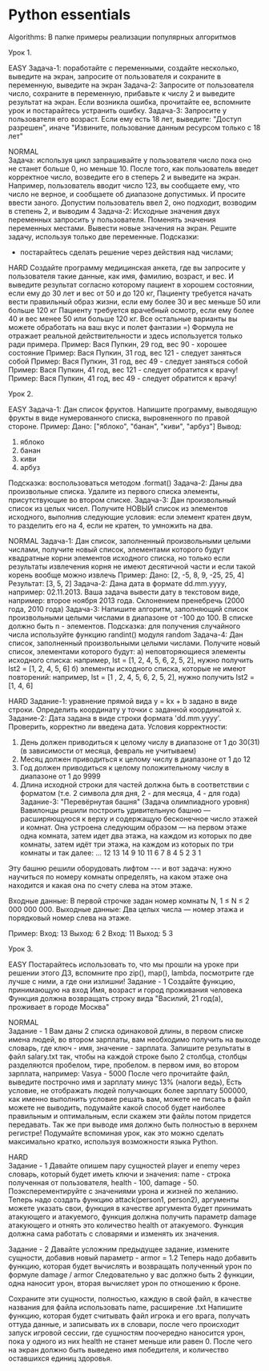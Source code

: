 # Python essentials

Algorithms:
В папке примеры реализации популярных алгоритмов

Урок 1.

EASY
Задача-1: поработайте с переменными, создайте несколько,
выведите на экран, запросите от пользователя и сохраните в переменную, выведите на экран
Задача-2: Запросите от пользователя число, сохраните в переменную,
прибавьте к числу 2 и выведите результат на экран.
Если возникла ошибка, прочитайте ее, вспомните урок и постарайтесь устранить ошибку.
Задача-3: Запросите у пользователя его возраст.
Если ему есть 18 лет, выведите: "Доступ разрешен",
иначе "Извините, пользование данным ресурсом только с 18 лет"

NORMAL  
Задача: используя цикл запрашивайте у пользователя число пока оно не станет больше 0, но меньше 10.
После того, как пользователь введет корректное число, возведите его в степерь 2 и выведите на экран.
Например, пользователь вводит число 123, вы сообщаете ему, что число не верное,
и сообщаете об диапазоне допустимых. И просите ввести заного.
Допустим пользователь ввел 2, оно подходит, возводим в степень 2, и выводим 4
Задача-2: Исходные значения двух переменных запросить у пользователя.
Поменять значения переменных местами. Вывести новые значения на экран.
Решите задачу, используя только две переменные.
Подсказки:
* постарайтесь сделать решение через действия над числами;

HARD
Создайте программу медицинская анкета, где вы запросите у пользователя такие данные, как имя, фамилию, возраст, и вес.
И выведите результат согласно которому пациент в хорошем состоянии, если ему до 30 лет и вес от 50 и до 120 кг,
Пациенту требуется начать вести правильный образ жизни, если ему более 30 и вес меньше 50 или больше 120 кг
Пациенту требуется врачебный осмотр, если ему более 40 и вес менее 50 или больше 120 кг.
Все остальные варианты вы можете обработать на ваш вкус и полет фантазии =)
Формула не отражает реальной действительности и здесь используется только ради примера.
Пример: Вася Пупкин, 29 год, вес 90 - хорошее состояние
Пример: Вася Пупкин, 31 год, вес 121 - следует заняться собой
Пример: Вася Пупкин, 31 год, вес 49 - следует заняться собой
Пример: Вася Пупкин, 41 год, вес 121 - следует обратится к врачу!
Пример: Вася Пупкин, 41 год, вес 49 - следует обратится к врачу!

Урок 2.

EASY
Задача-1:
Дан список фруктов.
Напишите программу, выводящую фрукты в виде нумерованного списка,
выровненного по правой стороне.
Пример:
Дано: ["яблоко", "банан", "киви", "арбуз"]
Вывод:
1. яблоко
2.  банан
3.   киви
4.  арбуз

Подсказка: воспользоваться методом .format()
Задача-2:
Даны два произвольные списка.
Удалите из первого списка элементы, присутствующие во втором списке.
Задача-3:
Дан произвольный список из целых чисел.
Получите НОВЫЙ список из элементов исходного, выполнив следующие условия:
если элемент кратен двум, то разделить его на 4, если не кратен, то умножить на два.

NORMAL
Задача-1:
Дан список, заполненный произвольными целыми числами, получите новый список,
элементами которого будут квадратные корни элементов исходного списка,
но только если результаты извлечения корня не имеют десятичной части и
если такой корень вообще можно извлечь
Пример: Дано: [2, -5, 8, 9, -25, 25, 4]   Результат: [3, 5, 2]
Задача-2: Дана дата в формате dd.mm.yyyy, например: 02.11.2013.
Ваша задача вывести дату в текстовом виде, например: второе ноября 2013 года.
Склонением пренебречь (2000 года, 2010 года)
Задача-3: Напишите алгоритм, заполняющий список произвольными целыми числами
в диапазоне от -100 до 100. В списке должно быть n - элементов.
Подсказка:
для получения случайного числа используйте функцию randint() модуля random
Задача-4: Дан список, заполненный произвольными целыми числами.
Получите новый список, элементами которого будут:
а) неповторяющиеся элементы исходного списка:
например, lst = [1, 2, 4, 5, 6, 2, 5, 2], нужно получить lst2 = [1, 2, 4, 5, 6]
б) элементы исходного списка, которые не имеют повторений:
например, lst = [1 , 2, 4, 5, 6, 2, 5, 2], нужно получить lst2 = [1, 4, 6]

HARD
Задание-1: уравнение прямой вида y = kx + b задано в виде строки.
Определить координату y точки с заданной координатой x.
Задание-2: Дата задана в виде строки формата 'dd.mm.yyyy'.
Проверить, корректно ли введена дата.
Условия корректности:
1. День должен приводиться к целому числу в диапазоне от 1 до 30(31)
(в зависимости от месяца, февраль не учитываем)
2. Месяц должен приводиться к целому числу в диапазоне от 1 до 12
3. Год должен приводиться к целому положительному числу в диапазоне от 1 до 9999
4. Длина исходной строки для частей должна быть в соответствии с форматом
(т.е. 2 символа для дня, 2 - для месяца, 4 - для года)
Задание-3: "Перевёрнутая башня" (Задача олимпиадного уровня)
Вавилонцы решили построить удивительную башню —
расширяющуюся к верху и содержащую бесконечное число этажей и комнат.
Она устроена следующим образом — на первом этаже одна комната,
затем идет два этажа, на каждом из которых по две комнаты,
затем идёт три этажа, на каждом из которых по три комнаты и так далее:
        ...
    12  13  14
    9   10  11
    6   7   8
      4   5
      2   3
        1

Эту башню решили оборудовать лифтом --- и вот задача:
нужно научиться по номеру комнаты определять,
на каком этаже она находится и какая она по счету слева на этом этаже.

Входные данные: В первой строчке задан номер комнаты N, 1 ≤ N ≤ 2 000 000 000.
Выходные данные:  Два целых числа — номер этажа и порядковый номер слева на этаже.

Пример:
Вход: 13
Выход: 6 2
Вход: 11
Выход: 5 3

Урок 3.

EASY
Постарайтесь использовать то, что мы прошли на уроке при решении этого ДЗ,
вспомните про zip(), map(), lambda, посмотрите где лучше с ними, а где они излишни!
Задание - 1 Создайте функцию, принимающую на вход Имя, возраст и город проживания человека Функция должна
возвращать строку вида "Василий, 21 год(а), проживает в городе Москва"

NORMAL  
Задание - 1
Вам даны 2 списка одинаковой длины, в первом списке имена людей, во втором зарплаты,
вам необходимо получить на выходе словарь, где ключ - имя, значение - зарплата.
Запишите результаты в файл salary.txt так, чтобы на каждой строке было 2 столбца,
столбцы разделяются пробелом, тире, пробелом. в первом имя, во втором зарплата, например: Vasya - 5000
После чего прочитайте файл, выведите построчно имя и зарплату минус 13% (налоги ведь),
Есть условие, не отображать людей получающих более зарплату 500000, как именно
выполнить условие решать вам, можете не писать в файл
можете не выводить, подумайте какой способ будет наиболее правильным и оптимальным,
если скажем эти файлы потом придется передавать.
Так же при выводе имя должно быть полностью в верхнем регистре!
Подумайте вспоминая урок, как это можно сделать максимально кратко, используя возможности языка Python.

HARD  
Задание - 1
Давайте опишем пару сущностей player и enemy через словарь,
который будет иметь ключи и значения:
name - строка полученная от пользователя,
health - 100,
damage - 50.
Поэксперементируйте с значениями урона и жизней по желанию.
Теперь надо создать функцию attack(person1, person2), аргументы можете указать свои,
функция в качестве аргумента будет принимать атакующего и атакуемого,
функция должна получить параметр damage атакующего и отнять это количество
health от атакуемого. Функция должна сама работать с словарями и изменять их значения.

Задание - 2
Давайте усложним предыдущее задание, измените сущности, добавив новый параметр - armor = 1.2
Теперь надо добавить функцию, которая будет вычислять и возвращать полученный урон по формуле damage / armor
Следовательно у вас должно быть 2 функции, одна наносит урон, вторая вычисляет урон по отношению к броне.

Сохраните эти сущности, полностью, каждую в свой файл,
в качестве названия для файла использовать name, расширение .txt
Напишите функцию, которая будет считывать файл игрока и его врага, получать оттуда данные, и записывать их в словари,
после чего происходит запуск игровой сессии, где сущностям поочередно наносится урон,
пока у одного из них health не станет меньше или равен 0.
После чего на экран должно быть выведено имя победителя, и количество оставшихся единиц здоровья.